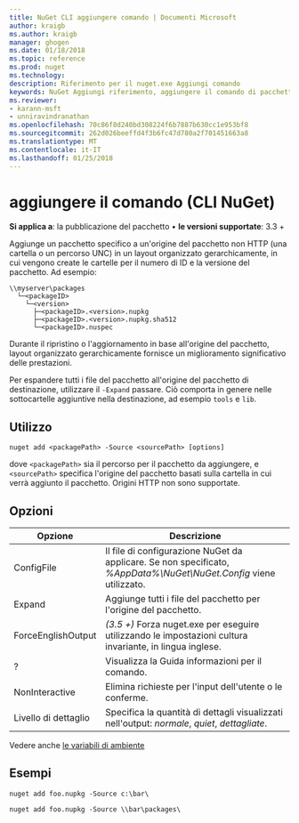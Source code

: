 ```yaml
---
title: NuGet CLI aggiungere comando | Documenti Microsoft
author: kraigb
ms.author: kraigb
manager: ghogen
ms.date: 01/18/2018
ms.topic: reference
ms.prod: nuget
ms.technology: 
description: Riferimento per il nuget.exe Aggiungi comando
keywords: NuGet Aggiungi riferimento, aggiungere il comando di pacchetto
ms.reviewer:
- karann-msft
- unniravindranathan
ms.openlocfilehash: 70c86f8d240bd308224f6b7887b630cc1e953bf8
ms.sourcegitcommit: 262d026beeffd4f3b6fc47d780a2f701451663a8
ms.translationtype: MT
ms.contentlocale: it-IT
ms.lasthandoff: 01/25/2018
---
```

# <a name="add-command-nuget-cli"></a>aggiungere il comando (CLI NuGet)

**Si applica a**: la pubblicazione del pacchetto &bullet; **le versioni supportate**: 3.3 +

Aggiunge un pacchetto specifico a un'origine del pacchetto non HTTP (una cartella o un percorso UNC) in un layout organizzato gerarchicamente, in cui vengono create le cartelle per il numero di ID e la versione del pacchetto. Ad esempio:

    \\myserver\packages
      └─<packageID>
        └─<version>
          ├─<packageID>.<version>.nupkg
          ├─<packageID>.<version>.nupkg.sha512
          └─<packageID>.nuspec

Durante il ripristino o l'aggiornamento in base all'origine del pacchetto, layout organizzato gerarchicamente fornisce un miglioramento significativo delle prestazioni.

Per espandere tutti i file del pacchetto all'origine del pacchetto di destinazione, utilizzare il `-Expand` passare. Ciò comporta in genere nelle sottocartelle aggiuntive nella destinazione, ad esempio `tools` e `lib`.

## <a name="usage"></a>Utilizzo

```cli
nuget add <packagePath> -Source <sourcePath> [options]
```

dove `<packagePath>` sia il percorso per il pacchetto da aggiungere, e `<sourcePath>` specifica l'origine del pacchetto basati sulla cartella in cui verrà aggiunto il pacchetto. Origini HTTP non sono supportate.

## <a name="options"></a>Opzioni

| Opzione | Descrizione |
| --- | --- |
| ConfigFile | Il file di configurazione NuGet da applicare. Se non specificato, *%AppData%\NuGet\NuGet.Config* viene utilizzato.| 
| Expand | Aggiunge tutti i file del pacchetto per l'origine del pacchetto. |
| ForceEnglishOutput | *(3.5 +)*  Forza nuget.exe per eseguire utilizzando le impostazioni cultura invariante, in lingua inglese. |
| ? | Visualizza la Guida informazioni per il comando. |
| NonInteractive | Elimina richieste per l'input dell'utente o le conferme. |
| Livello di dettaglio | Specifica la quantità di dettagli visualizzati nell'output: *normale*, *quiet*, *dettagliate*. |

Vedere anche [le variabili di ambiente](cli-ref-environment-variables.md)

## <a name="examples"></a>Esempi

```cli
nuget add foo.nupkg -Source c:\bar\

nuget add foo.nupkg -Source \\bar\packages\
```
